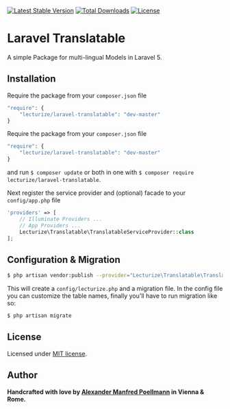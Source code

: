 [![Latest Stable Version](https://poser.pugx.org/Lecturize/Laravel-Translatable/v/stable)](https://packagist.org/packages/Lecturize/Laravel-Translatable)
[![Total Downloads](https://poser.pugx.org/Lecturize/Laravel-Translatable/downloads)](https://packagist.org/packages/Lecturize/Laravel-Translatable)
[![License](https://poser.pugx.org/Lecturize/Laravel-Translatable/license)](https://packagist.org/packages/Lecturize/Laravel-Translatable)

# Laravel Translatable

A simple Package for multi-lingual Models in Laravel 5.

## Installation

Require the package from your `composer.json` file

```php
"require": {
	"lecturize/laravel-translatable": "dev-master"
}
```

Require the package from your `composer.json` file

```php
"require": {
	"lecturize/laravel-translatable": "dev-master"
}
```

and run `$ composer update` or both in one with `$ composer require lecturize/laravel-translatable`.

Next register the service provider and (optional) facade to your `config/app.php` file

```php
'providers' => [
    // Illuminate Providers ...
    // App Providers ...
    Lecturize\Translatable\TranslatableServiceProvider::class
];
```

## Configuration & Migration

```bash
$ php artisan vendor:publish --provider="Lecturize\Translatable\TranslatableServiceProvider"
```

This will create a `config/lecturize.php` and a migration file. In the config file you can customize the table names, finally you'll have to run migration like so:

```bash
$ php artisan migrate
```

## License

Licensed under [MIT license](http://opensource.org/licenses/MIT).

## Author

**Handcrafted with love by [Alexander Manfred Poellmann](https://twitter.com/AMPoellmann) in Vienna &amp; Rome.**